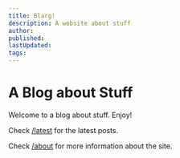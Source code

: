 ```yaml
---
title: Blarg!
description: A website about stuff
author:
published:
lastUpdated:
tags: 
---
```


# A Blog about Stuff

Welcome to a blog about stuff. Enjoy!

Check [/latest](/latest) for the latest posts.

Check [/about](/about) for more information about the site.

